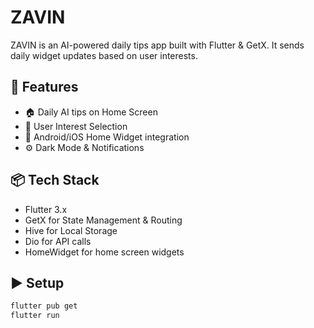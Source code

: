 # ZAVIN

ZAVIN is an AI-powered daily tips app built with Flutter & GetX.
It sends daily widget updates based on user interests.

## 🚀 Features
- 🏠 Daily AI tips on Home Screen
- 🎯 User Interest Selection
- 📲 Android/iOS Home Widget integration
- ⚙ Dark Mode & Notifications

## 📦 Tech Stack
- Flutter 3.x
- GetX for State Management & Routing
- Hive for Local Storage
- Dio for API calls
- HomeWidget for home screen widgets

## ▶️ Setup
```bash
flutter pub get
flutter run
